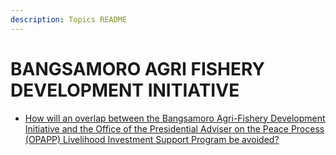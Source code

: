 ```yaml
---
description: Topics README
---
```


# BANGSAMORO AGRI FISHERY DEVELOPMENT INITIATIVE


 - [How will an overlap between the Bangsamoro Agri-Fishery Development Initiative and the Office of the Presidential Adviser on the Peace Process (OPAPP) Livelihood Investment Support Program be avoided?](/other-priority-programs-and-projects/bangsamoro-agri-fishery-development-initiative/how-will-an-overlap-between-the-bangsamoro-agri-fishery-development-initiative-and-the-office-of-the.html)
    
